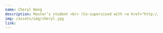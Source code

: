 ```yaml
---
name: Cheryl Wang
description: Master’s student <br> (Co-supervised with <a href="http://jguo-web.com" target="_blank">Prof. Jin Guo</a> at McGill University)
img: /assets/img/cheryl.jpg
link: 
---
```

